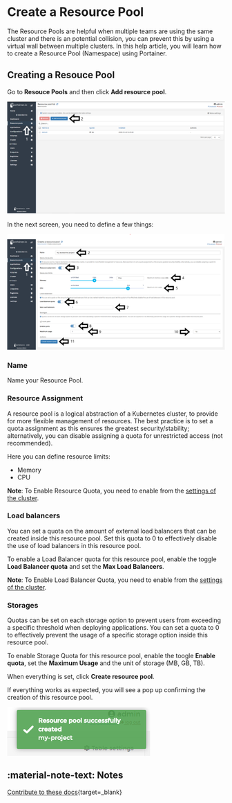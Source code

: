 # Create a Resource Pool

The Resource Pools are helpful when multiple teams are using the same cluster and there is an potential collision, you can prevent this by using a virtual wall between multiple clusters. In this help article, you will learn how to create a Resource Pool (Namespace) using Portainer.

## Creating a Resouce Pool

Go to <b>Resouce Pools</b> and then click <b>Add resource pool</b>.

![resource_pool](assets/create-1.png)

In the next screen, you need to define a few things:

![resource_pool](assets/rpool.png)

### Name

Name your Resource Pool.

### Resource Assignment

 A resource pool is a logical abstraction of a Kubernetes cluster, to provide for more flexible management of resources. The best practice is to set a quota assignment as this ensures the greatest security/stability; alternatively, you can disable assigning a quota for unrestricted access (not recommended).

Here you can define resource limits:

* Memory
* CPU

<b>Note</b>: To Enable Resource Quota, you need to enable from the [settings of the cluster](/v2.0-be/settings/overcommit.md).

### Load balancers

 You can set a quota on the amount of external load balancers that can be created inside this resource pool. Set this quota to 0 to effectively disable the use of load balancers in this resource pool.

To enable a Load Balancer quota for this resource pool, enable the toggle <b>Load Balancer quota</b> and set the <b>Max Load Balancers</b>.

<b>Note</b>: To Enable Load Balancer Quota, you need to enable from the [settings of the cluster](/v2.0-be/settings/lb.md).

### Storages

 Quotas can be set on each storage option to prevent users from exceeding a specific threshold when deploying applications. You can set a quota to 0 to effectively prevent the usage of a specific storage option inside this resource pool.

To enable Storage Quota for this resource pool, enable the toogle <b>Enable quota</b>, set the <b>Maximum Usage</b> and the unit of storage (MB, GB, TB).

When everything is set, click <b>Create resource pool</b>.

If everything works as expected, you will see a pop up confirming the creation of this resource pool.

![resource_pool](assets/create-3.png)

## :material-note-text: Notes

[Contribute to these docs](https://github.com/portainer/portainer-docs/blob/master/contributing.md){target=_blank}